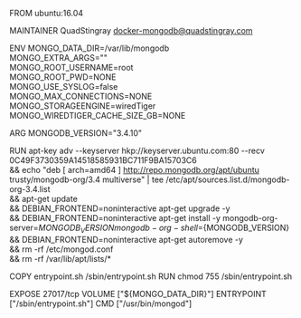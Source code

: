 FROM ubuntu:16.04

MAINTAINER QuadStingray <docker-mongodb@quadstingray.com>

ENV MONGO_DATA_DIR=/var/lib/mongodb \
    MONGO_EXTRA_ARGS="" \
    MONGO_ROOT_USERNAME=root \
    MONGO_ROOT_PWD=NONE \
    MONGO_USE_SYSLOG=false \
    MONGO_MAX_CONNECTIONS=NONE \
    MONGO_STORAGEENGINE=wiredTiger \
    MONGO_WIREDTIGER_CACHE_SIZE_GB=NONE

ARG MONGODB_VERSION="3.4.10"

RUN apt-key adv --keyserver hkp://keyserver.ubuntu.com:80 --recv 0C49F3730359A14518585931BC711F9BA15703C6 \
    && echo "deb [ arch=amd64 ] http://repo.mongodb.org/apt/ubuntu trusty/mongodb-org/3.4 multiverse" | tee /etc/apt/sources.list.d/mongodb-org-3.4.list \
    && apt-get update \
    && DEBIAN_FRONTEND=noninteractive apt-get upgrade -y \
    && DEBIAN_FRONTEND=noninteractive apt-get install -y mongodb-org-server=${MONGODB_VERSION} mongodb-org-shell=${MONGODB_VERSION} \
    && DEBIAN_FRONTEND=noninteractive apt-get autoremove -y \
    && rm -rf /etc/mongod.conf \
    && rm -rf /var/lib/apt/lists/*

COPY entrypoint.sh /sbin/entrypoint.sh
RUN chmod 755 /sbin/entrypoint.sh

EXPOSE 27017/tcp
VOLUME ["${MONGO_DATA_DIR}"]
ENTRYPOINT ["/sbin/entrypoint.sh"]
CMD ["/usr/bin/mongod"]
